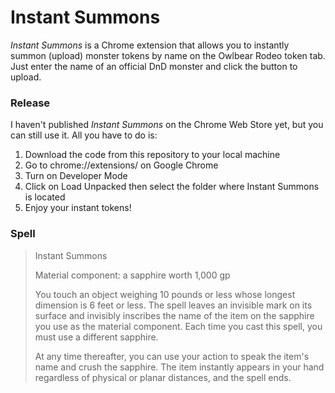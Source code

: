# Instant Summons
*Instant Summons* is a Chrome extension that allows you to instantly summon (upload) monster tokens by name on the Owlbear Rodeo token tab. Just enter the name of an official DnD monster and click the button to upload.

### Release
I haven't published *Instant Summons* on the Chrome Web Store yet, but you can still use it. All you have to do is:
1. Download the code from this repository to your local machine
2. Go to chrome://extensions/ on Google Chrome
3. Turn on Developer Mode
4. Click on Load Unpacked then select the folder where Instant Summons is located
5. Enjoy your instant tokens!

### Spell
> Instant Summons
>
> Material component: a sapphire worth 1,000 gp
>
>You touch an object weighing 10 pounds or less whose longest dimension is 6 feet or less. The spell leaves an invisible mark on its surface and invisibly inscribes the name of the item on the sapphire you use as the material component. Each time you cast this spell, you must use a different sapphire.
>
>At any time thereafter, you can use your action to speak the item's name and crush the sapphire. The item instantly appears in your hand regardless of physical or planar distances, and the spell ends.
